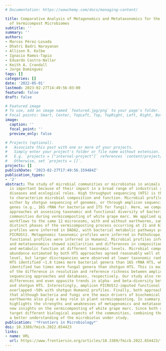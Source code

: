 ```yaml
---
# Documentation: https://wowchemy.com/docs/managing-content/

title: Comparative Analysis of Metagenomics and Metataxonomics for the Characterization
  of Vermicompost Microbiomes
subtitle: ''
summary: ''
authors:
- Marcos Pérez-Losada
- Dhatri Badri Narayanan
- Allison R. Kolbe
- Ignacio Ramos-Tapia
- Eduardo Castro-Nallar
- Keith A. Crandall
- Jorge Domínguez
tags: []
categories: []
date: '2022-05-01'
lastmod: 2023-02-27T14:49:56-03:00
featured: false
draft: false

# Featured image
# To use, add an image named `featured.jpg/png` to your page's folder.
# Focal points: Smart, Center, TopLeft, Top, TopRight, Left, Right, BottomLeft, Bottom, BottomRight.
image:
  caption: ''
  focal_point: ''
  preview_only: false

# Projects (optional).
#   Associate this post with one or more of your projects.
#   Simply enter your project's folder or file name without extension.
#   E.g. `projects = ["internal-project"]` references `content/project/deep-learning/index.md`.
#   Otherwise, set `projects = []`.
projects: []
publishDate: '2023-02-27T17:49:56.159484Z'
publication_types:
- '2'
abstract: The study of microbial communities or microbiotas in animals and environments
  is important because of their impact in a broad range of industrial applications,
  diseases and ecological roles. High throughput sequencing (HTS) is the best strategy
  to characterize microbial composition and function. Microbial profiles can be obtained
  either by shotgun sequencing of genomes, or through amplicon sequencing of target
  genes (e.g., 16S rRNA for bacteria and ITS for fungi). Here, we compared both HTS
  approaches at assessing taxonomic and functional diversity of bacterial and fungal
  communities during vermicomposting of white grape marc. We applied specific HTS
  workflows to the same 12 microcosms, with and without earthworms, sampled at two
  distinct phases of the vermicomposting process occurring at 21 and 63 days. Metataxonomic
  profiles were inferred in DADA2, with bacterial metabolic pathways predicted via
  PICRUSt2. Metagenomic taxonomic profiles were inferred in PathoScope, while bacterial
  functional profiles were inferred in Humann2. Microbial profiles inferred by metagenomics
  and metataxonomics showed similarities and differences in composition, structure,
  and metabolic function at different taxonomic levels. Microbial composition and
  abundance estimated by both HTS approaches agreed reasonably well at the phylum
  level, but larger discrepancies were observed at lower taxonomic ranks. Shotgun
  HTS identified ~1.8 times more bacterial genera than 16S rRNA HTS, while ITS HTS
  identified two times more fungal genera than shotgun HTS. This is mainly a consequence
  of the difference in resolution and reference richness between amplicon and genome
  sequencing approaches and databases, respectively. Our study also revealed great
  differences and even opposite trends in alpha- and beta-diversity between amplicon
  and shotgun HTS. Interestingly, amplicon PICRUSt2-imputed functional repertoires
  overlapped ~50% with shotgun Humann2 profiles. Finally, both approaches indicated
  that although bacteria and fungi are the main drivers of biochemical decomposition,
  earthworms also play a key role in plant vermicomposting. In summary, our study
  highlights the strengths and weaknesses of metagenomics and metataxonomics and provides
  new insights on the vermicomposting of white grape marc. Since both approaches may
  target different biological aspects of the communities, combining them will provide
  a better understanding of the microbiotas under study.
publication: '*Frontiers in Microbiology*'
doi: 10.3389/fmicb.2022.854423
links:
- name: URL
  url: https://www.frontiersin.org/articles/10.3389/fmicb.2022.854423/full
---
```

